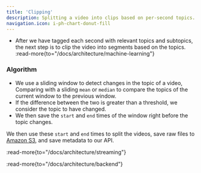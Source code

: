```yaml
---
title: 'Clipping'
description: Splitting a video into clips based on per-second topics.
navigation.icon: i-ph-chart-donut-fill
---
```


- After we have tagged each second with relevant topics and subtopics,
  the next step is to clip the video into segments based on the topics.
  :read-more{to="/docs/architecture/machine-learning"}

### Algorithm

- We use a sliding window to detect changes in the topic of a video,
  Comparing with a sliding `mean` or `median` to compare the topics
  of the current window to the previous window.
- If the difference between the two is greater than a threshold,
  we consider the topic to have changed.
- We then save the `start` and `end` times of the window right before the topic changes.

We then use these `start` and `end` times to split the videos,
save raw files to [Amazon S3][s3], and save metadata to our API.

:read-more{to="/docs/architecture/streaming"}

:read-more{to="/docs/architecture/backend"}

[s3]: https://aws.amazon.com/s3/
